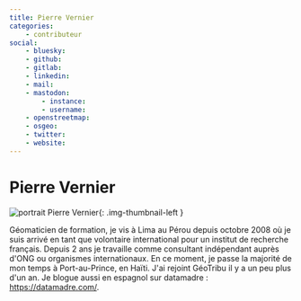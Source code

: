 ```yaml
---
title: Pierre Vernier
categories:
    - contributeur
social:
    - bluesky:
    - github:
    - gitlab:
    - linkedin:
    - mail:
    - mastodon:
        - instance:
        - username:
    - openstreetmap:
    - osgeo:
    - twitter:
    - website:
---
```


# Pierre Vernier

<!-- --8<-- [start:author-sign-block] -->

![portrait Pierre Vernier](https://cdn.geotribu.fr/img/internal/contributeurs/pver.jfif "portrait"){: .img-thumbnail-left }

Géomaticien de formation, je vis à Lima au Pérou depuis octobre 2008 où je suis arrivé en tant que volontaire international pour un institut de recherche français. Depuis 2 ans je travaille comme consultant indépendant auprès d'ONG ou organismes internationaux. En ce moment, je passe la majorité de mon temps à Port-au-Prince, en Haïti. J'ai rejoint GéoTribu il y a un peu plus d'un an. Je blogue aussi en espagnol sur datamadre : <https://datamadre.com/>.

<!-- --8<-- [end:author-sign-block] -->
